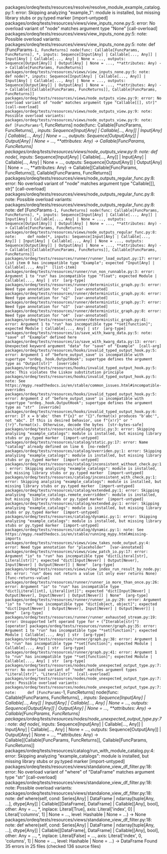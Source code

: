 packages/ordeq/tests/resources/resolve/resolve_module_example_catalog.py:1: error: Skipping analyzing "example_1": module is installed, but missing library stubs or py.typed marker  [import-untyped]
packages/ordeq/tests/resources/views/view_inputs_none.py:5: error: No overload variant of "node" matches argument type "None"  [call-overload]
packages/ordeq/tests/resources/views/view_inputs_none.py:5: note: Possible overload variants:
packages/ordeq/tests/resources/views/view_inputs_none.py:5: note:     def [FuncParams`-1, FuncReturns] node(func: Callable[FuncParams, FuncReturns], *, inputs: Sequence[Input[Any] | Callable[..., Any]] | Input[Any] | Callable[..., Any] | None = ..., outputs: Sequence[Output[Any]] | Output[Any] | None = ..., **attributes: Any) -> Callable[FuncParams, FuncReturns]
packages/ordeq/tests/resources/views/view_inputs_none.py:5: note:     def node(*, inputs: Sequence[Input[Any] | Callable[..., Any]] | Input[Any] | Callable[..., Any] | None = ..., outputs: Sequence[Output[Any]] | Output[Any] | None = ..., **attributes: Any) -> Callable[[Callable[FuncParams, FuncReturns]], Callable[FuncParams, FuncReturns]]
packages/ordeq/tests/resources/views/node_outputs_view.py:9: error: No overload variant of "node" matches argument type "Callable[[], str]"  [call-overload]
packages/ordeq/tests/resources/views/node_outputs_view.py:9: note: Possible overload variants:
packages/ordeq/tests/resources/views/node_outputs_view.py:9: note:     def [FuncParams`-1, FuncReturns] node(func: Callable[FuncParams, FuncReturns], *, inputs: Sequence[Input[Any] | Callable[..., Any]] | Input[Any] | Callable[..., Any] | None = ..., outputs: Sequence[Output[Any]] | Output[Any] | None = ..., **attributes: Any) -> Callable[FuncParams, FuncReturns]
packages/ordeq/tests/resources/views/node_outputs_view.py:9: note:     def node(*, inputs: Sequence[Input[Any] | Callable[..., Any]] | Input[Any] | Callable[..., Any] | None = ..., outputs: Sequence[Output[Any]] | Output[Any] | None = ..., **attributes: Any) -> Callable[[Callable[FuncParams, FuncReturns]], Callable[FuncParams, FuncReturns]]
packages/ordeq/tests/resources/views/node_outputs_regular_func.py:8: error: No overload variant of "node" matches argument type "Callable[[], str]"  [call-overload]
packages/ordeq/tests/resources/views/node_outputs_regular_func.py:8: note: Possible overload variants:
packages/ordeq/tests/resources/views/node_outputs_regular_func.py:8: note:     def [FuncParams`-1, FuncReturns] node(func: Callable[FuncParams, FuncReturns], *, inputs: Sequence[Input[Any] | Callable[..., Any]] | Input[Any] | Callable[..., Any] | None = ..., outputs: Sequence[Output[Any]] | Output[Any] | None = ..., **attributes: Any) -> Callable[FuncParams, FuncReturns]
packages/ordeq/tests/resources/views/node_outputs_regular_func.py:8: note:     def node(*, inputs: Sequence[Input[Any] | Callable[..., Any]] | Input[Any] | Callable[..., Any] | None = ..., outputs: Sequence[Output[Any]] | Output[Any] | None = ..., **attributes: Any) -> Callable[[Callable[FuncParams, FuncReturns]], Callable[FuncParams, FuncReturns]]
packages/ordeq/tests/resources/runner/runner_load_output.py:17: error: List item 0 has incompatible type "Example"; expected "Input[Any] | Callable[..., Any]"  [list-item]
packages/ordeq/tests/resources/runner/run_non_runnable.py:3: error: Argument 1 to "run" has incompatible type "float"; expected Module | Callable[..., Any] | str  [arg-type]
packages/ordeq/tests/resources/runner/deterministic_graph.py:5: error: Need type annotation for "o1"  [var-annotated]
packages/ordeq/tests/resources/runner/deterministic_graph.py:6: error: Need type annotation for "o2"  [var-annotated]
packages/ordeq/tests/resources/runner/deterministic_graph.py:7: error: Need type annotation for "o3"  [var-annotated]
packages/ordeq/tests/resources/runner/deterministic_graph.py:8: error: Need type annotation for "o4"  [var-annotated]
packages/ordeq/tests/resources/runner/deterministic_graph.py:41: error: Argument 1 to "run" has incompatible type "*set[function]"; expected Module | Callable[..., Any] | str  [arg-type]
packages/ordeq/tests/resources/io/save_with_kwarg_data.py:5: note: "save" of "Example" defined here
packages/ordeq/tests/resources/io/save_with_kwarg_data.py:13: error: Unexpected keyword argument "data" for "save" of "Example"  [call-arg]
packages/ordeq/tests/resources/hooks/invalid_typed_output_hook.py:5: error: Argument 1 of "before_output_save" is incompatible with supertype "ordeq._hook.OutputHook"; supertype defines the argument type as "Output[str]"  [override]
packages/ordeq/tests/resources/hooks/invalid_typed_output_hook.py:5: note: This violates the Liskov substitution principle
packages/ordeq/tests/resources/hooks/invalid_typed_output_hook.py:5: note: See https://mypy.readthedocs.io/en/stable/common_issues.html#incompatible-overrides
packages/ordeq/tests/resources/hooks/invalid_typed_output_hook.py:5: error: Argument 2 of "before_output_save" is incompatible with supertype "ordeq._hook.OutputHook"; supertype defines the argument type as "str"  [override]
packages/ordeq/tests/resources/hooks/invalid_typed_output_hook.py:6: error: If x = b'abc' then f"{x}" or "{}".format(x) produces "b'abc'", not "abc". If this is desired behavior, use f"{x!r}" or "{!r}".format(x). Otherwise, decode the bytes  [str-bytes-safe]
packages/ordeq/tests/resources/catalog/static.py:3: error: Skipping analyzing "example_catalogs": module is installed, but missing library stubs or py.typed marker  [import-untyped]
packages/ordeq/tests/resources/catalog/static.py:17: error: Name "catalog" already defined on line 6  [no-redef]
packages/ordeq/tests/resources/catalog/overriden.py:1: error: Skipping analyzing "example_catalogs": module is installed, but missing library stubs or py.typed marker  [import-untyped]
packages/ordeq/tests/resources/catalog/inconsistent_without_check.py:1: error: Skipping analyzing "example_catalogs": module is installed, but missing library stubs or py.typed marker  [import-untyped]
packages/ordeq/tests/resources/catalog/inconsistent_with_check.py:1: error: Skipping analyzing "example_catalogs": module is installed, but missing library stubs or py.typed marker  [import-untyped]
packages/ordeq/tests/resources/catalog/extended.py:1: error: Skipping analyzing "example_catalogs.remote_overridden": module is installed, but missing library stubs or py.typed marker  [import-untyped]
packages/ordeq/tests/resources/catalog/extended.py:1: error: Skipping analyzing "example_catalogs": module is installed, but missing library stubs or py.typed marker  [import-untyped]
packages/ordeq/tests/resources/catalog/dynamic.py:1: error: Skipping analyzing "example_catalogs": module is installed, but missing library stubs or py.typed marker  [import-untyped]
packages/ordeq/tests/resources/catalog/dynamic.py:1: note: See https://mypy.readthedocs.io/en/stable/running_mypy.html#missing-imports
packages/ordeq/tests/resources/views/view_takes_node_output.py:4: error: Need type annotation for "placeholder"  [var-annotated]
packages/ordeq/tests/resources/views/view_patch_io.py:17: error: Argument "io" to "run" has incompatible type "dict[Literal[str], Literal[str]]"; expected "dict[Input[Never] | Output[Never], Input[Never] | Output[Never]] | None"  [arg-type]
packages/ordeq/tests/resources/views/view_index_run_result_by_node.py:16: error: "run" does not return a value (it only ever returns None)  [func-returns-value]
packages/ordeq/tests/resources/runner/runner_io_more_than_once.py:26: error: Argument "io" to "run" has incompatible type "dict[Literal[int], Literal[int]]"; expected "dict[Input[Never] | Output[Never], Input[Never] | Output[Never]] | None"  [arg-type]
packages/ordeq/tests/resources/runner/runner_io.py:29: error: Argument "io" to "run" has incompatible type "dict[object, object]"; expected "dict[Input[Never] | Output[Never], Input[Never] | Output[Never]] | None"  [arg-type]
packages/ordeq/tests/resources/runner/runner_exhausted_stream.py:19: error: Unsupported left operand type for + ("Iterable[str]")  [operator]
packages/ordeq/tests/resources/runner/graph.py:35: error: Argument 1 to "run" has incompatible type "*set[function]"; expected Module | Callable[..., Any] | str  [arg-type]
packages/ordeq/tests/resources/runner/graph.py:38: error: Argument 1 to "run" has incompatible type "*set[function]"; expected Module | Callable[..., Any] | str  [arg-type]
packages/ordeq/tests/resources/runner/graph.py:41: error: Argument 1 to "run" has incompatible type "*set[function]"; expected Module | Callable[..., Any] | str  [arg-type]
packages/ordeq/tests/resources/nodes/node_unexpected_output_type.py:7: error: No overload variant of "node" matches argument types "Literal[str]", "Literal[str]"  [call-overload]
packages/ordeq/tests/resources/nodes/node_unexpected_output_type.py:7: note: Possible overload variants:
packages/ordeq/tests/resources/nodes/node_unexpected_output_type.py:7: note:     def [FuncParams`-1, FuncReturns] node(func: Callable[FuncParams, FuncReturns], *, inputs: Sequence[Input[Any] | Callable[..., Any]] | Input[Any] | Callable[..., Any] | None = ..., outputs: Sequence[Output[Any]] | Output[Any] | None = ..., **attributes: Any) -> Callable[FuncParams, FuncReturns]
packages/ordeq/tests/resources/nodes/node_unexpected_output_type.py:7: note:     def node(*, inputs: Sequence[Input[Any] | Callable[..., Any]] | Input[Any] | Callable[..., Any] | None = ..., outputs: Sequence[Output[Any]] | Output[Any] | None = ..., **attributes: Any) -> Callable[[Callable[FuncParams, FuncReturns]], Callable[FuncParams, FuncReturns]]
packages/ordeq/tests/resources/catalog/run_with_module_catalog.py:4: error: Skipping analyzing "example_catalogs": module is installed, but missing library stubs or py.typed marker  [import-untyped]
packages/ordeq/tests/resources/views/standalone_view_df_filter.py:18: error: No overload variant of "where" of "DataFrame" matches argument type "str"  [call-overload]
packages/ordeq/tests/resources/views/standalone_view_df_filter.py:18: note: Possible overload variants:
packages/ordeq/tests/resources/views/standalone_view_df_filter.py:18: note:     def where(self, cond: Series[Any] | DataFrame | ndarray[tuple[Any, ...], dtype[Any]] | Callable[[DataFrame], DataFrame] | Callable[[Any], bool], other: Any = ..., *, inplace: Literal[True], axis: Literal['index', 0] | Literal['columns', 1] | None = ..., level: Hashable | None = ...) -> None
packages/ordeq/tests/resources/views/standalone_view_df_filter.py:18: note:     def where(self, cond: Series[Any] | DataFrame | ndarray[tuple[Any, ...], dtype[Any]] | Callable[[DataFrame], DataFrame] | Callable[[Any], bool], other: Any = ..., *, inplace: Literal[False] = ..., axis: Literal['index', 0, 'columns', 1] | None = ..., level: Hashable | None = ...) -> DataFrame
Found 35 errors in 25 files (checked 136 source files)
